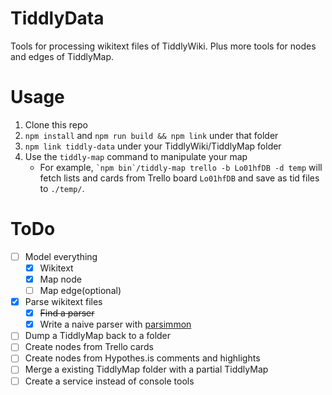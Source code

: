 # TiddlyData

Tools for processing wikitext files of TiddlyWiki. Plus more tools for nodes and edges of TiddlyMap.

# Usage

1. Clone this repo
2. `npm install` and `npm run build && npm link` under that folder
3. `npm link tiddly-data` under your TiddlyWiki/TiddlyMap folder
4. Use the `tiddly-map` command to manipulate your map
   * For example, `` `npm bin`/tiddly-map trello -b Lo01hfDB -d temp `` will fetch lists and cards from Trello board `Lo01hfDB` and save as tid files to `./temp/`.

# ToDo

* [ ] Model everything
  * [x] Wikitext
  * [x] Map node
  * [ ] Map edge(optional)
* [x] Parse wikitext files
  * [x] ~~Find a parser~~
  * [x] Write a naive parser with [parsimmon][parsimmon]
* [ ] Dump a TiddlyMap back to a folder
* [ ] Create nodes from Trello cards
* [ ] Create nodes from Hypothes.is comments and highlights
* [ ] Merge a existing TiddlyMap folder with a partial TiddlyMap
* [ ] Create a service instead of console tools

[parsimmon]: https://github.com/jneen/parsimmon
